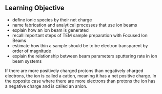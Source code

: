## Learning Objective

- define ionic species by their net charge
- name fabrication and analytical processes that use ion beams
- explain how an ion beam is generated
- recall important steps of TEM sample preparation with Focused Ion Beams
- estimate how thin a sample should be to be electron transparent by order of magnitude
- explain the relationship between beam parameters sputtering rate in ion beam systems


 If there are more positively charged protons than negatively charged electrons, the ion is called a cation, meaning it has a net positive charge. In the opposite case where there are more electrons than protons the ion has a negative charge and is called an anion.
